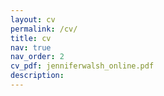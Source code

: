 ```yaml
---
layout: cv
permalink: /cv/
title: cv
nav: true
nav_order: 2
cv_pdf: jenniferwalsh_online.pdf
description: 
---
```

